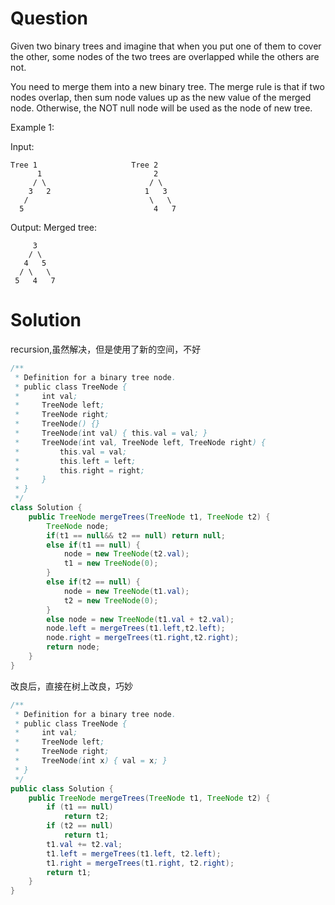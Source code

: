 # Question
Given two binary trees and imagine that when you put one of them to cover the other, some nodes of the two trees are overlapped while the others are not.

You need to merge them into a new binary tree. The merge rule is that if two nodes overlap, then sum node values up as the new value of the merged node. Otherwise, the NOT null node will be used as the node of new tree.

Example 1:

Input: 

	Tree 1                     Tree 2                  
          1                         2                             
         / \                       / \                            
        3   2                     1   3                        
       /                           \   \                      
      5                             4   7                  
Output: 
Merged tree:

	     3
	    / \
	   4   5
	  / \   \ 
	 5   4   7

# Solution

recursion,虽然解决，但是使用了新的空间，不好
```java
/**
 * Definition for a binary tree node.
 * public class TreeNode {
 *     int val;
 *     TreeNode left;
 *     TreeNode right;
 *     TreeNode() {}
 *     TreeNode(int val) { this.val = val; }
 *     TreeNode(int val, TreeNode left, TreeNode right) {
 *         this.val = val;
 *         this.left = left;
 *         this.right = right;
 *     }
 * }
 */
class Solution {
    public TreeNode mergeTrees(TreeNode t1, TreeNode t2) {
        TreeNode node;
        if(t1 == null&& t2 == null) return null;
        else if(t1 == null) {
            node = new TreeNode(t2.val);
            t1 = new TreeNode(0);
        }
        else if(t2 == null) {
            node = new TreeNode(t1.val);
            t2 = new TreeNode(0);
        }
        else node = new TreeNode(t1.val + t2.val);
        node.left = mergeTrees(t1.left,t2.left);
        node.right = mergeTrees(t1.right,t2.right);
        return node;
    }
}
```

改良后，直接在树上改良，巧妙
```java
/**
 * Definition for a binary tree node.
 * public class TreeNode {
 *     int val;
 *     TreeNode left;
 *     TreeNode right;
 *     TreeNode(int x) { val = x; }
 * }
 */
public class Solution {
    public TreeNode mergeTrees(TreeNode t1, TreeNode t2) {
        if (t1 == null)
            return t2;
        if (t2 == null)
            return t1;
        t1.val += t2.val;
        t1.left = mergeTrees(t1.left, t2.left);
        t1.right = mergeTrees(t1.right, t2.right);
        return t1;
    }
}
```